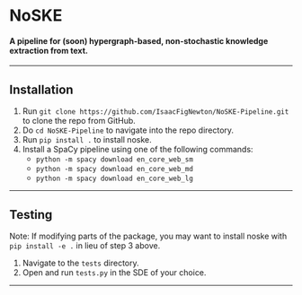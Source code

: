# NoSKE
#### A pipeline for (soon) hypergraph-based, non-stochastic knowledge extraction from text.
---

## Installation
1. Run `git clone https://github.com/IsaacFigNewton/NoSKE-Pipeline.git` to clone the repo from GitHub.
2. Do `cd NoSKE-Pipeline` to navigate into the repo directory.
3. Run `pip install .` to install noske.
4. Install a SpaCy pipeline using one of the following commands:
    - `python -m spacy download en_core_web_sm`
    - `python -m spacy download en_core_web_md`
    - `python -m spacy download en_core_web_lg`
---

## Testing
Note: If modifying parts of the package, you may want to install noske with `pip install -e .` in lieu of step 3 above.
1. Navigate to the `tests` directory.
2. Open and run `tests.py` in the SDE of your choice.
---
